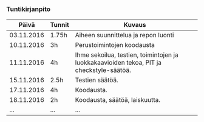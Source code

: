 ### Tuntikirjanpito
Päivä | Tunnit | Kuvaus
--------------- | ----- | ------
03.11.2016 | 1.75h | Aiheen suunnittelua ja repon luonti
10.11.2016 | 3h | Perustoimintojen koodausta
11.11.2016 | 4h | Ihme sekoilua, testien, toimintojen ja luokkakaavioiden tekoa, PIT ja checkstyle-säätöä.
15.11.2016 | 2.5h | Testien säätöä.
17.11.2016 | 4h | Koodausta.
18.11.2016 | 2h | Koodausta, säätöä, laiskuutta.
... | ... | ...
